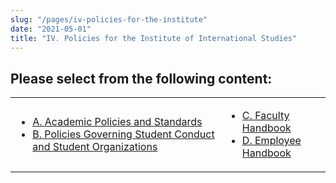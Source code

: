 ```yaml
---
slug: "/pages/iv-policies-for-the-institute"
date: "2021-05-01"
title: "IV. Policies for the Institute of International Studies"
---
```


## Please select from the following content:

<table border="0">

<tbody>

<tr>

<td>

- [A. Academic Policies and Standards](/pages/iv-policies-for-the-institute/a-academic-policies)
- [B. Policies Governing Student Conduct and Student Organizations](/pages/iv-policies-for-the-institute/b-policies-governing-student-conduct-and-student-organizations)

</td>

<td>

- [C. Faculty Handbook](/pages/iv-policies-for-the-institute/c-faculty-handbook)
- [D. Employee Handbook](/pages/iv-policies-for-the-institute/d-employee-handbook)

</td>

</tr>

</tbody>

</table>
